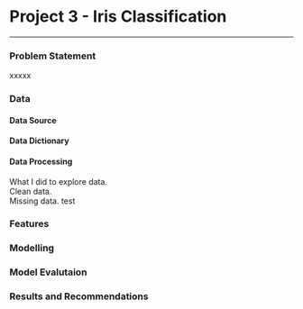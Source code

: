 # Project 3 - Iris Classification

---

### Problem Statement


xxxxx

### Data

#### Data Source


#### Data Dictionary


#### Data Processing

What I did to explore data.  
Clean data. <br>
Missing data. 
test


### Features

### Modelling

### Model Evalutaion

### Results and Recommendations

